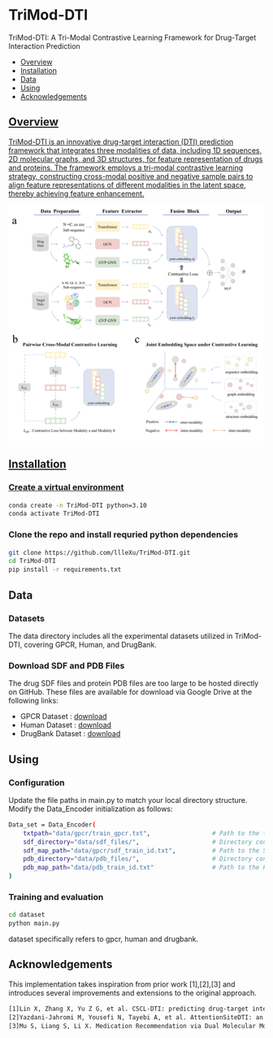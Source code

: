 # TriMod-DTI
TriMod-DTI: A Tri-Modal Contrastive Learning Framework for Drug-Target Interaction Prediction
<ul>
    <li><a href="#section1">Overview</a></li>
    <li><a href="#section2">Installation</a></li>
    <li><a href="#section3">Data</a></li>
    <li><a href="#section4">Using</li>
    <li><a href="#section5">Acknowledgements</li>
</ul>

<h2 id="section1">Overview</h2>
<p> TriMod-DTI is an innovative drug-target interaction (DTI) prediction framework that integrates three modalities of data, including 1D sequences, 2D molecular graphs, and 3D structures, for feature representation of drugs and proteins. The framework employs a tri-modal contrastive learning strategy, constructing cross-modal positive and negative sample pairs to align feature representations of different modalities in the latent space, thereby achieving feature enhancement.</p>
<img src="https://github.com/llleXu/TriMod-DTI/raw/main/img.png" alt="Image" />

<h2 id="section2">Installation</h2>
<h3> Create a virtual environment </h3>
<p></p>

```bash
conda create -n TriMod-DTI python=3.10
conda activate TriMod-DTI
```

<h3> Clone the repo and install requried python dependencies</h3>
<p></p>

```bash
git clone https://github.com/llleXu/TriMod-DTI.git
cd TriMod-DTI
pip install -r requirements.txt
```

<h2 id="section3">Data</h2>
<h3> Datasets </h3>
The data directory includes all the experimental datasets utilized in TriMod-DTI, covering GPCR, Human, and DrugBank.
<h3> Download SDF and PDB Files </h3>
The drug SDF files and protein PDB files are too large to be hosted directly on GitHub. These files are available for download via Google Drive at the following links:

- GPCR Dataset : [download](https://drive.google.com/drive/folders/17kwk8Nfdu3m0xShX-6AFLL0Y-_VRKqaV?usp=drive_link)  
- Human Dataset : [download](https://drive.google.com/your-human-link-here)  
- DrugBank Dataset : [download](https://drive.google.com/your-drugbank-link-here) 


<h2 id="section4">Using</h2>
<h3> Configuration </h3>
Update the file paths in main.py to match your local directory structure. Modify the Data_Encoder initialization as follows:

```bash
Data_set = Data_Encoder(
    txtpath="data/gpcr/train_gpcr.txt",                 # Path to the text file
    sdf_directory="data/sdf_files/",                    # Directory containing SDF files
    sdf_map_path="data/gpcr/sdf_train_id.txt",          # Path to the SDF mapping file
    pdb_directory="data/pdb_files/",                    # Directory containing PDB files
    pdb_map_path="data/pdb_train_id.txt"                # Path to the PDB mapping file
)
```
<h3> Training and evaluation </h3>

```bash
cd dataset
python main.py
```
dataset specifically refers to gpcr, human and drugbank.

<h2 id="section5">Acknowledgements</h2>
This implementation takes inspiration from prior work [1],[2],[3] and introduces several improvements and extensions to the original approach.

```bash
[1]Lin X, Zhang X, Yu Z G, et al. CSCL-DTI: predicting drug-target interaction through cross-view and self-supervised contrastive learning[C]//2024 IEEE International Conference on Bioinformatics and Biomedicine (BIBM). IEEE, 2024: 707-712.
[2]Yazdani-Jahromi M, Yousefi N, Tayebi A, et al. AttentionSiteDTI: an interpretable graph-based model for drug-target interaction prediction using NLP sentence-level relation classification[J]. Briefings in Bioinformatics, 2022, 23(4): bbac272.
[3]Mu S, Liang S, Li X. Medication Recommendation via Dual Molecular Modalities and Multi-Substructure Enhancement[J]. arXiv preprint arXiv:2405.20358, 2024.
```
